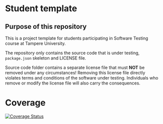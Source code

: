 # Student template

## Purpose of this repository

This is a project template for students participating in Software Testing course
at Tampere University.

The repository only contains the source code that is under testing, `package.json` skeleton
and LICENSE file.

Source code folder contains a separate license file that must **NOT** be removed under any circumstances!
Removing this license file directly violates terms and conditions of the software under testing.
Individuals who remove or modify the license file will also carry the consequences.

# Coverage 

[![Coverage Status](https://coveralls.io/repos/github/sashini-hettiarachchi/COMP.SE.200-2024-2025-1/badge.svg?branch=main)](https://coveralls.io/github/sashini-hettiarachchi/COMP.SE.200-2024-2025-1?branch=main) 
